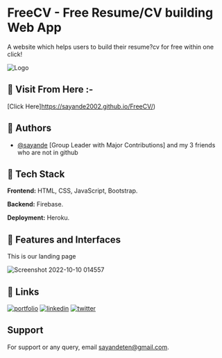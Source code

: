 
# FreeCV - Free Resume/CV building Web App

A website which helps users to build their resume?cv for free within one click!

![Logo](https://user-images.githubusercontent.com/107565578/194777460-faeb943c-94de-4189-a1c7-e564233ad0dc.png)


## 📌 Visit From Here :-
[Click Here]https://sayande2002.github.io/FreeCV/)
## 📌 Authors

- [@sayande](https://github.com/sayande2002) [Group Leader with Major Contributions] and my 3 friends who are not in github


## 📌 Tech Stack

**Frontend:** HTML, CSS, JavaScript, Bootstrap.

**Backend:** Firebase.

**Deployment:** Heroku.


## 📌 Features and Interfaces

This is our landing page

![Screenshot 2022-10-10 014557](https://user-images.githubusercontent.com/107565578/194777690-20187036-fa93-4e8a-9a18-62ed019de10e.png)



## 🔗 Links
[![portfolio](https://img.shields.io/badge/my_portfolio-000?style=for-the-badge&logo=ko-fi&logoColor=white)](https://sayande.me/)
[![linkedin](https://img.shields.io/badge/linkedin-0A66C2?style=for-the-badge&logo=linkedin&logoColor=white)](https://www.linkedin.com/in/sayande/)
[![twitter](https://img.shields.io/badge/twitter-1DA1F2?style=for-the-badge&logo=twitter&logoColor=white)](https://twitter.com/sayande2002)


## Support

For support or any query, email sayandeten@gmail.com.
